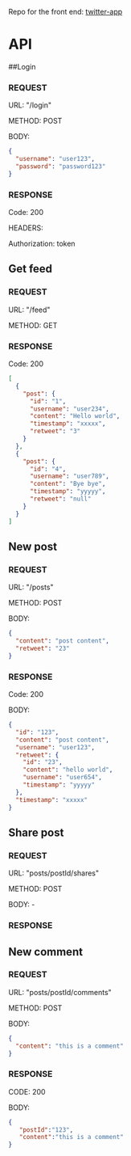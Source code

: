 Repo for the front end: [twitter-app](https://github.com/chrishaig14/twitter-app)

# API

##Login

### REQUEST

URL: "/login"

METHOD: POST

BODY:
```json
{
  "username": "user123",
  "password": "password123"
}
```

### RESPONSE

Code: 200

HEADERS:

Authorization: token

## Get feed

### REQUEST

URL: "/feed"

METHOD: GET

### RESPONSE

Code: 200

```json
[
  {
    "post": {
      "id": "1",
      "username": "user234",
      "content": "Hello world",
      "timestamp": "xxxxx",
      "retweet": "3"
    }
  },
  {
    "post": {
      "id": "4",
      "username": "user789",
      "content": "Bye bye",
      "timestamp": "yyyyy",
      "retweet": "null"
    }
  }
]
```

## New post

### REQUEST

URL: "/posts"

METHOD: POST

BODY: 

```json
{
  "content": "post content",
  "retweet": "23"
}
```

### RESPONSE

Code: 200

BODY:

```json
{
  "id": "123",
  "content": "post content",
  "username": "user123",
  "retweet": {
    "id": "23",
    "content": "hello world",
    "username": "user654",
    "timestamp": "yyyyy"
  },
  "timestamp": "xxxxx"
}
```

## Share post

### REQUEST

URL: "posts/postId/shares"

METHOD: POST

BODY: -

### RESPONSE

## New comment

### REQUEST

URL: "posts/postId/comments"

METHOD: POST

BODY:

```json
{
  "content": "this is a comment"
}
```

### RESPONSE

CODE: 200

BODY:

```json
{
   "postId":"123",
   "content":"this is a comment"
}
```


